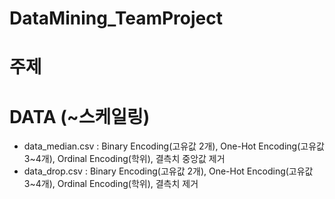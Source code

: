 # DataMining_TeamProject

# 주제

# DATA (~스케일링)
- data_median.csv : Binary Encoding(고유값 2개), One-Hot Encoding(고유값 3~4개), Ordinal Encoding(학위), 결측치 중앙값 제거
- data_drop.csv : Binary Encoding(고유값 2개), One-Hot Encoding(고유값 3~4개), Ordinal Encoding(학위), 결측치 제거
